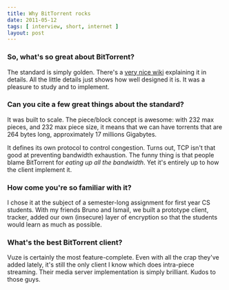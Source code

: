 ```yaml
---
title: Why BitTorrent rocks
date: 2011-05-12
tags: [ interview, short, internet ]
layout: post
---
```


### So, what's so great about BitTorrent?

The standard is simply golden. There's a [very nice wiki](http://wiki.theory.org)
explaining it in details. All the little details just shows how well designed it
is. It was a pleasure to study and to implement.

### Can you cite a few great things about the standard?

It was built to scale. The piece/block concept is awesome: with
2<span class="sup">32</span> max pieces, and 2<span class="sup">32</span> max
piece size, it means that we can have torrents that are 2<span class="sup">64</span>
bytes long, approximately 17 millions Gigabytes.

It defines its own protocol to control congestion. Turns out, TCP isn't that good 
at preventing bandwidth exhaustion. The funny thing is that people blame BitTorrent
for *eating up all the bandwidth*. Yet it's entirely up to how the client implement it.

### How come you're so familiar with it?

I chose it at the subject of a semester-long assignment for first year CS students.
With my friends Bruno and Ismail, we built a prototype client, tracker, added our
own (insecure) layer of encryption so that the students would learn as much as possible.

### What's the best BitTorrent client?

Vuze is certainly the most feature-complete. Even with all the crap they've added
lately, it's still the only client I know which does intra-piece streaming. Their
media server implementation is simply brilliant. Kudos to those guys.
